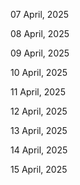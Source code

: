 07 April, 2025

08 April, 2025

09 April, 2025

10 April, 2025

11 April, 2025

12 April, 2025

13 April, 2025

14 April, 2025

15 April, 2025